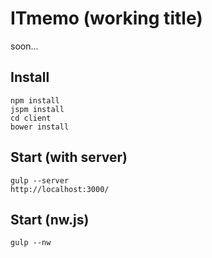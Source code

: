 # ITmemo (working title)
soon...
<br />

## Install
```
npm install
jspm install
cd client
bower install
```

## Start (with server)
```
gulp --server
http://localhost:3000/
```

## Start (nw.js)
```
gulp --nw
```
